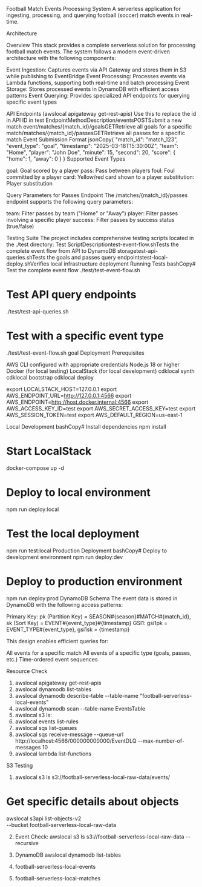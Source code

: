 Football Match Events Processing System
A serverless application for ingesting, processing, and querying football (soccer) match events in real-time.

Architecture

Overview
This stack provides a complete serverless solution for processing football match events. The system follows a modern event-driven architecture with the following components:

Event Ingestion: Captures events via API Gateway and stores them in S3 while publishing to EventBridge
Event Processing: Processes events via Lambda functions, supporting both real-time and batch processing
Event Storage: Stores processed events in DynamoDB with efficient access patterns
Event Querying: Provides specialized API endpoints for querying specific event types

API Endpoints  (awslocal apigateway get-rest-apis) Use this to replace the id in API ID in test 
EndpointMethodDescription/eventsPOSTSubmit a new match event/matches/{match_id}/goalsGETRetrieve all goals for a specific match/matches/{match_id}/passesGETRetrieve all passes for a specific match
Event Submission Format
jsonCopy{
  "match_id": "match_123",
  "event_type": "goal",
  "timestamp": "2025-03-18T15:30:00Z",
  "team": "Home",
  "player": "John Doe",
  "minute": 15,
  "second": 20,
  "score": {
    "home": 1,
    "away": 0
  }
}
Supported Event Types

goal: Goal scored by a player
pass: Pass between players
foul: Foul committed by a player
card: Yellow/red card shown to a player
substitution: Player substitution

Query Parameters for Passes Endpoint
The /matches/{match_id}/passes endpoint supports the following query parameters:

team: Filter passes by team ("Home" or "Away")
player: Filter passes involving a specific player
success: Filter passes by success status (true/false)

Testing Suite
The project includes comprehensive testing scripts located in the ./test directory:
Test ScriptDescriptiontest-event-flow.shTests the complete event flow from API to DynamoDB storagetest-api-queries.shTests the goals and passes query endpointstest-local-deploy.shVerifies local infrastructure deployment
Running Tests
bashCopy# Test the complete event flow
./test/test-event-flow.sh

# Test API query endpoints
./test/test-api-queries.sh

# Test with a specific event type
./test/test-event-flow.sh goal
Deployment
Prerequisites

AWS CLI configured with appropriate credentials
Node.js 18 or higher
Docker (for local testing)
LocalStack (for local development)
cdklocal synth
cdklocal bootstrap
cdklocal deploy


export LOCALSTACK_HOST=127.0.0.1
export AWS_ENDPOINT_URL=http://127.0.0.1:4566
export AWS_ENDPOINT=http://host.docker.internal:4566
export AWS_ACCESS_KEY_ID=test
export AWS_SECRET_ACCESS_KEY=test
export AWS_SESSION_TOKEN=test
export AWS_DEFAULT_REGION=us-east-1



Local Development
bashCopy# Install dependencies
npm install

# Start LocalStack
docker-compose up -d

# Deploy to local environment
npm run deploy:local

# Test the local deployment
npm run test:local
Production Deployment
bashCopy# Deploy to development environment
npm run deploy:dev

# Deploy to production environment
npm run deploy:prod
DynamoDB Schema
The event data is stored in DynamoDB with the following access patterns:

Primary Key: pk (Partition Key) = SEASON#{season}#MATCH#{match_id}, sk (Sort Key) = EVENT#{event_type}#{timestamp}
GSI1: gsi1pk = EVENT_TYPE#{event_type}, gsi1sk = {timestamp}

This design enables efficient queries for:

All events for a specific match
All events of a specific type (goals, passes, etc.)
Time-ordered event sequences


Resource Check 
1. awslocal apigateway get-rest-apis
3. awslocal dynamodb list-tables
4. awslocal dynamodb describe-table --table-name "football-serverless-local-events"
5. awslocal dynamodb scan --table-name EventsTable
6. awslocal s3 ls: 
7. awslocal events list-rules
8. awslocal sqs list-queues
9. awslocal sqs receive-message --queue-url http://localhost:4566/000000000000/EventDLQ --max-number-of-messages 10
10. awslocal lambda list-functions


S3 Testing

1. awslocal s3 ls s3://football-serverless-local-raw-data/events/

# Get specific details about objects
awslocal s3api list-objects-v2 \
  --bucket football-serverless-local-raw-data

2. Event Check:  awslocal s3 ls s3://football-serverless-local-raw-data --recursive 

3. DynamoDB 
awslocal dynamodb list-tables
1. football-serverless-local-events
2. football-serverless-local-matches